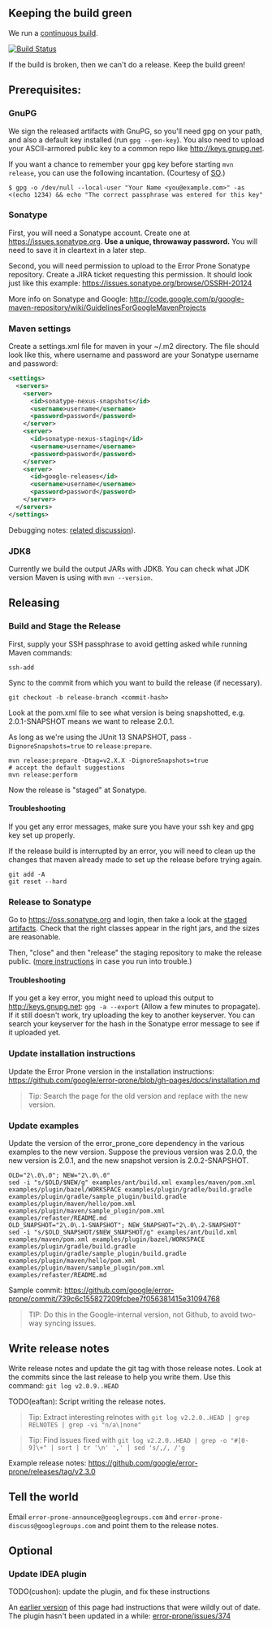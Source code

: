 ## Keeping the build green

We run a [continuous build](https://travis-ci.org/google/error-prone).

[![Build Status](https://travis-ci.org/google/error-prone.svg?branch=master)](https://travis-ci.org/google/error-prone)

If the build is broken, then we can't do a release. Keep the build green!

## Prerequisites:

### GnuPG

We sign the released artifacts with GnuPG, so you'll need gpg on your path, and also a default key installed (run `gpg --gen-key`). You also need to upload your ASCII-armored public key to a common repo like http://keys.gnupg.net.

If you want a chance to remember your gpg key before starting `mvn release`, you can use the following incantation. (Courtesy of [SO](http://stackoverflow.com/a/11484411).)

```
$ gpg -o /dev/null --local-user "Your Name <you@example.com>" -as <(echo 1234) && echo "The correct passphrase was entered for this key"
```

### Sonatype

First, you will need a Sonatype account.  Create one at https://issues.sonatype.org.  **Use a unique, throwaway password.** You will need to save it in cleartext in a later step.

Second, you will need permission to upload to the Error Prone Sonatype repository.  Create a JIRA ticket requesting this permission. It should look just like this example: https://issues.sonatype.org/browse/OSSRH-20124

More info on Sonatype and Google: http://code.google.com/p/google-maven-repository/wiki/GuidelinesForGoogleMavenProjects

### Maven settings

Create a settings.xml file for maven in your ~/.m2 directory.  The file should look like this, where username and password are your Sonatype username and password:

```xml
<settings>
  <servers>
    <server>
      <id>sonatype-nexus-snapshots</id>
      <username>username</username>
      <password>password</password>
    </server>
    <server>
      <id>sonatype-nexus-staging</id>
      <username>username</username>
      <password>password</password>
    </server>
    <server>
      <id>google-releases</id>
      <username>username</username>
      <password>password</password>
    </server>
  </servers>
</settings>
```

Debugging notes: [related discussion](https://issues.sonatype.org/browse/OSSRH-3462?page=com.atlassian.jira.plugin.system.issuetabpanels:comment-tabpanel&focusedCommentId=162066#comment-162066)).
 
### JDK8

Currently we build the output JARs with JDK8. You can check what JDK version Maven is using with `mvn --version`.

## Releasing

### Build and Stage the Release

First, supply your SSH passphrase to avoid getting asked while running Maven commands: 

```shell
ssh-add
```

Sync to the commit from which you want to build the release (if necessary).

```shell
git checkout -b release-branch <commit-hash>
```

Look at the pom.xml file to see what version is being snapshotted, e.g. 2.0.1-SNAPSHOT means we want to release 2.0.1.

As long as we're using the JUnit 13 SNAPSHOT, pass `-DignoreSnapshots=true` to `release:prepare`.

```shell
mvn release:prepare -Dtag=v2.X.X -DignoreSnapshots=true
# accept the default suggestions
mvn release:perform
```

Now the release is "staged" at Sonatype.

#### Troubleshooting

If you get any error messages, make sure you have your ssh key and gpg key set up properly.

If the release build is interrupted by an error, you will need to clean up the changes that maven already made to set up the release before trying again.

```shell
git add -A
git reset --hard
```

### Release to Sonatype

Go to https://oss.sonatype.org and login, then take a look at the [staged artifacts](https://oss.sonatype.org/#stagingRepositories). Check that the right classes appear in the right jars, and the sizes are reasonable.

Then, "close" and then "release" the staging repository to make the release public. ([more instructions](https://docs.sonatype.org/display/Repository/Sonatype+OSS+Maven+Repository+Usage+Guide#SonatypeOSSMavenRepositoryUsageGuide-8.ReleaseIt
) in case you run into trouble.)

#### Troubleshooting

If you get a key error, you might need to upload this output to http://keys.gnupg.net: `gpg -a --export` (Allow a few minutes to propagate). If it still doesn't work, try uploading the key to another keyserver. You can search your keyserver for the hash in the Sonatype error message to see if it uploaded yet.

### Update installation instructions

Update the Error Prone version in the installation instructions:
https://github.com/google/error-prone/blob/gh-pages/docs/installation.md

> Tip: Search the page for the old version and replace with the new version.

### Update examples

Update the version of the error_prone_core dependency in the various examples to the new version.  Suppose the previous version was 2.0.0, the new version is 2.0.1, and the new snapshot version is 2.0.2-SNAPSHOT.

```shell
OLD="2\.0\.0"; NEW="2\.0\.0"
sed -i "s/$OLD/$NEW/g" examples/ant/build.xml examples/maven/pom.xml examples/plugin/bazel/WORKSPACE examples/plugin/gradle/build.gradle examples/plugin/gradle/sample_plugin/build.gradle examples/plugin/maven/hello/pom.xml examples/plugin/maven/sample_plugin/pom.xml examples/refaster/README.md
OLD_SNAPSHOT="2\.0\.1-SNAPSHOT"; NEW_SNAPSHOT="2\.0\.2-SNAPSHOT"
sed -i "s/$OLD_SNAPSHOT/$NEW_SNAPSHOT/g" examples/ant/build.xml examples/maven/pom.xml examples/plugin/bazel/WORKSPACE examples/plugin/gradle/build.gradle examples/plugin/gradle/sample_plugin/build.gradle examples/plugin/maven/hello/pom.xml examples/plugin/maven/sample_plugin/pom.xml examples/refaster/README.md
```

Sample commit: https://github.com/google/error-prone/commit/739c6c155827209fcbee7f056381415e31094768

> TIP: Do this in the Google-internal version, not Github, to avoid two-way syncing issues.

## Write release notes

Write release notes and update the git tag with those release notes.  Look at the commits since the last release to help you write them. Use this command: `git log v2.0.9..HEAD`

TODO(eaftan): Script writing the release notes.

> Tip: Extract interesting relnotes with `git log v2.2.0..HEAD | grep RELNOTES | grep -vi "n/a\|none"`

> Tip: Find issues fixed with `git log v2.2.0..HEAD | grep -o "#[0-9]\+" | sort | tr '\n' ',' | sed 's/,/, /'g`

Example release notes: https://github.com/google/error-prone/releases/tag/v2.3.0

## Tell the world

Email `error-prone-announce@googlegroups.com` and `error-prone-discuss@googlegroups.com` and point them to the release notes.  

## Optional

### Update IDEA plugin

TODO(cushon): update the plugin, and fix these instructions

An [earlier version](https://github.com/google/error-prone/wiki/Releasing/229bf30bb8da26dc745379dd313b197203050a7a) of this page had instructions that were wildly out of date. The plugin hasn't been updated in a while: [error-prone/issues/374](https://github.com/google/error-prone/issues/374)